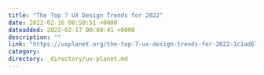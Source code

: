 ```yaml
---
title: "The Top 7 UX Design Trends for 2022"
date: 2022-02-16 08:50:51 +0000
dateadded: 2022-02-17 00:00:41 +0000
description: ""
link: "https://uxplanet.org/the-top-7-ux-design-trends-for-2022-1c1ad67b2bdb?source=rss----819cc2aaeee0---4"
category:
directory: _directory/ux-planet.md
---
```

